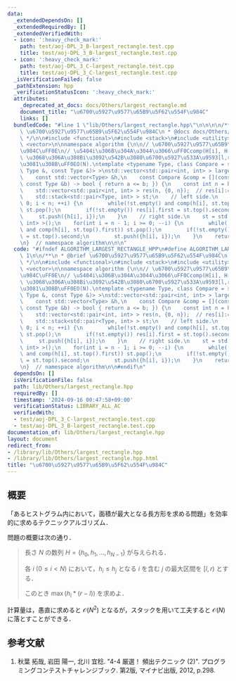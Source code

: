 ```yaml
---
data:
  _extendedDependsOn: []
  _extendedRequiredBy: []
  _extendedVerifiedWith:
  - icon: ':heavy_check_mark:'
    path: test/aoj-DPL_3_B-largest_rectangle.test.cpp
    title: test/aoj-DPL_3_B-largest_rectangle.test.cpp
  - icon: ':heavy_check_mark:'
    path: test/aoj-DPL_3_C-largest_rectangle.test.cpp
    title: test/aoj-DPL_3_C-largest_rectangle.test.cpp
  _isVerificationFailed: false
  _pathExtension: hpp
  _verificationStatusIcon: ':heavy_check_mark:'
  attributes:
    _deprecated_at_docs: docs/Others/largest_rectangle.md
    document_title: "\u6700\u5927\u9577\u65B9\u5F62\u554F\u984C"
    links: []
  bundledCode: "#line 1 \"lib/Others/largest_rectangle.hpp\"\n\n\n\n/**\n * @brief\
    \ \u6700\u5927\u9577\u65B9\u5F62\u554F\u984C\n * @docs docs/Others/largest_rectangle.md\n\
    \ */\n\n#include <functional>\n#include <stack>\n#include <utility>\n#include\
    \ <vector>\n\nnamespace algorithm {\n\n// \u6700\u5927\u9577\u65B9\u5F62\u554F\
    \u984C\uFF0E\n// \u5404i\u306B\u304A\u3044\u3066\uFF0Ccomp(H[i], H[] within [l,r))==true\
    \ \u3068\u306A\u308Bi\u3092\u542B\u3080\u6700\u5927\u533A\u9593[l,r)\u3092\u6C42\
    \u3081\u308B\uFF0EO(N).\ntemplate <typename Type, class Compare = std::function<bool(const\
    \ Type &, const Type &)> >\nstd::vector<std::pair<int, int> > largest_rectangle(\n\
    \    const std::vector<Type> &h,\n    const Compare &comp = [](const Type &a,\
    \ const Type &b) -> bool { return a <= b; }) {\n    const int n = h.size();\n\
    \    std::vector<std::pair<int, int> > res(n, {0, n});  // res[i]:=(pair of [l,r)).\n\
    \    std::stack<std::pair<Type, int> > st;\n    // left side.\n    for(int i =\
    \ 0; i < n; ++i) {\n        while(!st.empty() and comp(h[i], st.top().first))\
    \ st.pop();\n        if(!st.empty()) res[i].first = st.top().second + 1;\n   \
    \     st.push({h[i], i});\n    }\n    // right side.\n    st = std::stack<std::pair<Type,\
    \ int> >();\n    for(int i = n - 1; i >= 0; --i) {\n        while(!st.empty()\
    \ and comp(h[i], st.top().first)) st.pop();\n        if(!st.empty()) res[i].second\
    \ = st.top().second;\n        st.push({h[i], i});\n    }\n    return res;\n}\n\
    \n}  // namespace algorithm\n\n\n"
  code: "#ifndef ALGORITHM_LARGEST_RECTANGLE_HPP\n#define ALGORITHM_LARGEST_RECTANGLE_HPP\
    \ 1\n\n/**\n * @brief \u6700\u5927\u9577\u65B9\u5F62\u554F\u984C\n * @docs docs/Others/largest_rectangle.md\n\
    \ */\n\n#include <functional>\n#include <stack>\n#include <utility>\n#include\
    \ <vector>\n\nnamespace algorithm {\n\n// \u6700\u5927\u9577\u65B9\u5F62\u554F\
    \u984C\uFF0E\n// \u5404i\u306B\u304A\u3044\u3066\uFF0Ccomp(H[i], H[] within [l,r))==true\
    \ \u3068\u306A\u308Bi\u3092\u542B\u3080\u6700\u5927\u533A\u9593[l,r)\u3092\u6C42\
    \u3081\u308B\uFF0EO(N).\ntemplate <typename Type, class Compare = std::function<bool(const\
    \ Type &, const Type &)> >\nstd::vector<std::pair<int, int> > largest_rectangle(\n\
    \    const std::vector<Type> &h,\n    const Compare &comp = [](const Type &a,\
    \ const Type &b) -> bool { return a <= b; }) {\n    const int n = h.size();\n\
    \    std::vector<std::pair<int, int> > res(n, {0, n});  // res[i]:=(pair of [l,r)).\n\
    \    std::stack<std::pair<Type, int> > st;\n    // left side.\n    for(int i =\
    \ 0; i < n; ++i) {\n        while(!st.empty() and comp(h[i], st.top().first))\
    \ st.pop();\n        if(!st.empty()) res[i].first = st.top().second + 1;\n   \
    \     st.push({h[i], i});\n    }\n    // right side.\n    st = std::stack<std::pair<Type,\
    \ int> >();\n    for(int i = n - 1; i >= 0; --i) {\n        while(!st.empty()\
    \ and comp(h[i], st.top().first)) st.pop();\n        if(!st.empty()) res[i].second\
    \ = st.top().second;\n        st.push({h[i], i});\n    }\n    return res;\n}\n\
    \n}  // namespace algorithm\n\n#endif\n"
  dependsOn: []
  isVerificationFile: false
  path: lib/Others/largest_rectangle.hpp
  requiredBy: []
  timestamp: '2024-09-16 00:47:58+09:00'
  verificationStatus: LIBRARY_ALL_AC
  verifiedWith:
  - test/aoj-DPL_3_C-largest_rectangle.test.cpp
  - test/aoj-DPL_3_B-largest_rectangle.test.cpp
documentation_of: lib/Others/largest_rectangle.hpp
layout: document
redirect_from:
- /library/lib/Others/largest_rectangle.hpp
- /library/lib/Others/largest_rectangle.hpp.html
title: "\u6700\u5927\u9577\u65B9\u5F62\u554F\u984C"
---
```

## 概要

「あるヒストグラム内において，面積が最大となる長方形を求める問題」を効率的に求めるテクニックアルゴリズム．

問題の概要は次の通り．

> 長さ $N$ の数列 $H = \lbrace h_0, h_1, \ldots, h_{N-1} \rbrace$ が与えられる．
>
> 各 $i \ (0 \leq i < N)$ において，$h_i \leq h_j$ となる $i$ を含む $j$ の最大区間を $[l,r)$ とする．
>
> このとき $\max(h_i * (r-l))$ を求めよ．

計算量は，愚直に求めると $\mathcal{O}(N^2)$ となるが，スタックを用いて工夫すると $\mathcal{O}(N)$ に落とすことができる．


## 参考文献

1. 秋葉 拓哉, 岩田 陽一, 北川 宜稔. "4-4 厳選！ 頻出テクニック (2)". プログラミングコンテストチャレンジブック. 第2版, マイナビ出版, 2012, p.298.
